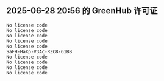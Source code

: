 ## 2025-06-28 20:56 的 GreenHub 许可证
```
No license code
No license code
No license code
No license code
No license code
SaFH-HaXp-V3Ac-RZC8-61BB
No license code
No license code
No license code
No license code
```
